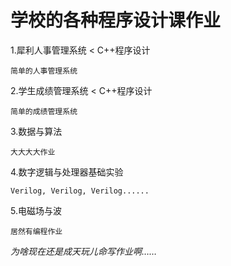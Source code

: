 学校的各种程序设计课作业
==================

1.犀利人事管理系统 < C++程序设计

    简单的人事管理系统
    
2.学生成绩管理系统 < C++程序设计

    简单的成绩管理系统
    
3.数据与算法

    大大大大作业

4.数字逻辑与处理器基础实验

    Verilog, Verilog, Verilog......

5.电磁场与波

    居然有编程作业

*为啥现在还是成天玩儿命写作业啊……*

